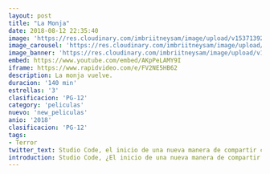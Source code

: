 ```yaml
---
layout: post
title: "La Monja"
date: 2018-08-12 22:35:40
image: 'https://res.cloudinary.com/imbriitneysam/image/upload/v1537139250/monja2-min.jpg'
image_carousel: 'https://res.cloudinary.com/imbriitneysam/image/upload/v1537139274/mona1-min.jpg'
image_banner: 'https://res.cloudinary.com/imbriitneysam/image/upload/v1537139249/monaj3-min.jpg'
embed: https://www.youtube.com/embed/AKpPeLAMY9I
iframe: https://www.rapidvideo.com/e/FV2NE5HB62
description: La monja vuelve.
duracion: '140 min'
estrellas: '3'
clasificacion: 'PG-12'
category: 'peliculas'
nuevo: 'new_peliculas'
anio: '2018'
clasificacion: 'PG-12'
tags:
- Terror
twitter_text: Studio Code, el inicio de una nueva manera de compartir conocimientos informáticos.
introduction: Studio Code, ¿El inicio de una nueva manera de compartir conocimientos informáticos?, hay que intentarlo.
---
```



 








